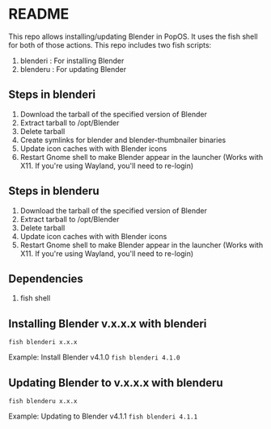 # README

This repo allows installing/updating Blender in PopOS. It uses the fish shell for both of those actions.
This repo includes two fish scripts:
1. blenderi : For installing Blender
2. blenderu : For updating Blender

## Steps in blenderi
1. Download the tarball of the specified version of Blender
2. Extract tarball to /opt/Blender
3. Delete tarball
4. Create symlinks for blender and blender-thumbnailer binaries
5. Update icon caches with with Blender icons
6. Restart Gnome shell to make Blender appear in the launcher (Works with X11. If you're using Wayland, you'll need to re-login)

## Steps in blenderu
1. Download the tarball of the specified version of Blender
2. Extract tarball to /opt/Blender
3. Delete tarball
4. Update icon caches with with Blender icons
5. Restart Gnome shell to make Blender appear in the launcher (Works with X11. If you're using Wayland, you'll need to re-login)

## Dependencies
1. fish shell

## Installing Blender v.x.x.x with blenderi
```fish blenderi x.x.x```

Example: Install Blender v4.1.0
```fish blenderi 4.1.0```

## Updating Blender to v.x.x.x with blenderu
```fish blenderu x.x.x```

Example: Updating to Blender v4.1.1
```fish blenderi 4.1.1```